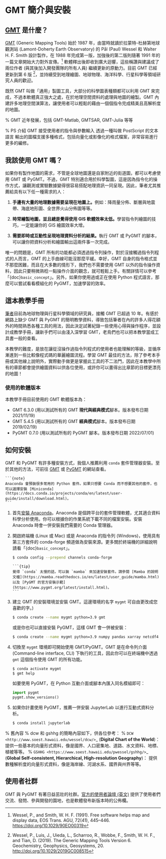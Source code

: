 # GMT 簡介與安裝

## [GMT][GMT-link] 是什麼？

[GMT][GMT-link] (Generic Mapping Tools) 始於 1987 年，由當時就讀於拉蒙特-杜赫第地球觀測站 (Lamont-Doherty Earth Observatory) 的 Pål (Paul) Wessel 和 Walter H. F. Smith 設計製作，在 1988 年完成第一版，加強後的第二版則隨著 1991 年的一篇文章開始大力對外宣傳。[^1] 軟體釋出後即收到廣大迴響，這些稱讚與建議成了兩位作者 (與其後加入開發團隊的所有人員) 繼續更新的原動力。目前 GMT 已經更新到第 6 版 [^2]，並持續受到地理繪圖、地球物理、海洋科學、行星科學等領域研究人員的歡迎。



既然 GMT 叫做「通用」製圖工具，大部分的科學圖表種類都可以利用 GMT 來完成，不過本軟體真正強大之處，在於地理空間資料的處理與地圖的繪製。GMT 內建許多地理空間演算法，讓使用者可以輕鬆的藉由一個個指令完成精美且高解析度的地圖。

[GMT-link]: https://www.generic-mapping-tools.org/

% GMT 近年發展，包括 GMT-Matlab, GMTSAR, GMT-Julia 等等

% PS 介紹 GMT 接受使用者的指令與參數輸入 透過一種叫做 PostScript 的文本語言 輸出的圖檔支援多種格式，包括向量化或影像化的格式檔案，非常容易進行更多的編修。

## 我該使用 GMT 嗎？

如果你有製作地圖的需求，不管是全球地圖還是自家附近的街道圖，都可以考慮使用 GMT 或 PyGMT。不過，GMT 特別適合用於科學製圖，這是因為指令化的操作方式，讓觀測或實驗數據變得很容易搭配地理資訊一同呈現。因此，筆者尤其推薦給具有以下任一種需求的人：

1. <b>手邊有大量的地理數據需要呈現在地圖上。</b>例如：降雨量分佈、斷層與地震帶、海底地形圖、全世界火山分佈圖等等。

2. <b>時常繪製地圖，並且總是覺得使用 GIS 軟體效率太低。</b>學習指令列繪圖的技巧，一定能讓你的 GIS 繪圖效率大增。

3. <b>需要即時或互動性呈現地理資料分析的結果。</b>執行 GMT 或 PyGMT 的腳本，可以讓你把資料分析和繪圖輸出這兩件事一次完成。

唯一的問題是，GMT 所有的功能都必須透過指令列操作，對於沒接觸過指令列程式的人而言，GMT 的上手曲線可能沒那麼平緩。幸好，GMT 自身的指令格式並不那麼困難，而且在大多數的情形下，我們也不需要使用 GMT 以外的指令操作資料，因此只要稍微熟稔一點操作介面的觀念，就可輕鬆上手。有關詳情可以參考「{doc}`basic_concept`」。另外，如果你使用過或正在使用 Python 程式語言，那麼可以嘗試看看模組化的 PyGMT，加速學習的效率。

## 這本教學手冊

[筆者](https://whyjz.github.io/)目前為地球物理與行星科學領域的研究員，接觸 GMT 已超過 10 年。有感於網路上缺少 GMT 與 PyGMT 的簡明教學資料，導致包括筆者在內的許多人得花額外的時間熟悉各種工具的用法，因此決定試著紀錄一些使用心得與操作程序，並設計成教學手冊，讓新手們可以由淺入深學習 GMT，老鳥們也可以把本教學當成工具書一般的查看。

本教學的難度，是放在讓從沒操作過指令列程式的使用者也能理解的等級，並循序漸進到一些比較像程式碼的華麗繪圖流程。學習 GMT 最佳的方法，除了參考本手冊或其他線上說明外，實際動手做更是掌握此工具的不二法門，因此在本教學中所有的章節都會提供繪圖資料以供各位使用，或許你可以畫得出比章節的目標更漂亮的地圖！

### 使用的軟體版本

本教學手冊目前使用的 GMT 軟體版本為：

- GMT 6.3.0 (用以測試所有的 GMT <b>現代與經典模式</b>腳本。版本發布日期 2021/11/19)
- GMT 5.4.5 (用以測試所有的 GMT <b>經典模式</b>腳本。版本發布日期 2019/02/19)
- PyGMT 0.7.0 (用以測試所有的 PyGMT 腳本。版本發布日期 2022/07/01)

## 如何安裝

GMT 和 PyGMT 有許多種安裝方式，我個人推薦利用 `conda` 套件管理器安裝。至於其他的方法，可前往 [GMT](https://github.com/GenericMappingTools/gmt/blob/master/INSTALL.md) 或 [PyGMT](https://www.pygmt.org/latest/install.html) 的網站查看。

````{margin}
```{note}
Anaconda 會預裝很多常用的 Python 套件。如果只想要 Conda 而不想要其他的套件，也可以選擇安裝 [Miniconda](https://docs.conda.io/projects/conda/en/latest/user-guide/install/download.html)。
```
````

1. 首先[安裝 Anaconda](https://www.anaconda.com/products/individual)。Anaconda 是個跨平台的套件管理軟體，尤其適合資料科學分析使用。你可以根據你的作業系統下載不同的檔案安裝。安裝 Anaconda 時會一併安裝我們需要的 Conda 管理器。



2. 開啟終端機 (Linux 或 Mac) 或是 Anaconda 的指令列 (Windows)，使用具有第三方套件的 conda-forge 頻道做為安裝來源。更多關於終端機的詳細說明請看「{doc}`basic_concept`」。

    ```bash
    $ conda config --prepend channels conda-forge
    ```

    ````{margin}
    ```{tip}
    覺得 `conda` 太慢的話，可以裝 `mamba` 來加速安裝套件。請參閱 [Mamba 的說明文檔](https://mamba.readthedocs.io/en/latest/user_guide/mamba.html)以及 [PyGMT 的官方安裝示範](https://www.pygmt.org/latest/install.html)。
    ```
    ````

3. 建立 GMT 的安裝環境並安裝 GMT。這邊環境的名字 `mygmt` 可自由更改成您喜歡的字。)

    ```bash
    $ conda create --name mygmt python=3.9 gmt
    ```

   或是你也可以直接安裝 PyGMT，這樣 GMT 會一併被安裝：

    ```bash
    $ conda create --name mygmt python=3.9 numpy pandas xarray netcdf4 packaging pygmt
    ```

4. 切換至 `mygmt` 環境即可開始使用 GMT/PyGMT。GMT 是在命令列介面 (Command-line interface, CLI) 下執行的工具，因此你可以在終端機中透過 `gmt` 這個指令使用 GMT 的所有功能。

    ```bash
    $ conda activate mygmt
    $ gmt help
    ```

   如要使用 PyGMT，在 Python 互動介面或腳本內匯入同名模組即可：

    ```python
    import pygmt 
    pygmt.show_versions()
    ```

5. 如果你計畫使用 PyGMT，推薦一併安裝 JupyterLab 以進行互動式資料分析。

    ```bash
    $ conda install jupyterlab
    ```

% 舊內容
% dcw 和 gshhg 的簡略內容如下，供各位參考：
% `DCW <http://www.soest.hawaii.edu/wessel/dcw/>`_ (**Digital Chart of the World**)：提供一些基本的向量形式資料，像是國界、人口密集地、道路、水文資料、地標、植被等等。
% `GSHHG <https://www.soest.hawaii.edu/pwessel/gshhg/>`_ (**Global Self-consistent, Hierarchical, High-resolution Geography**)： 提供數種解析度的向量形式資料，像是海岸線、河湖水系、國界與州界等等。

## 使用者社群

GMT 與 PyGMT 有著日益茁壯的社群。[官方的使用者論壇 (英文)](https://forum.generic-mapping-tools.org/) 提供了使用者們交流、發問、參與開發的園地，也是軟體發布新版本時的公佈欄。


[^1]: Wessel, P., and Smith, W. H. F. (1991). 
       Free software helps map and display data, EOS Trans. AGU, 72(41), 445–446. 
       <https://doi.org/10.1029/90EO00319>
[^2]: Wessel, P., Luis, J., Uieda, L., Scharroo, R., Wobbe, F., Smith, W. H. F., and Tian, D. (2019). 
       The Generic Mapping Tools Version 6. Geochemistry, Geophysics, Geosystems, 20. 
       <http://doi.org/10.1029/2019GC008515>

